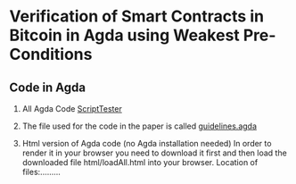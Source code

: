 # Verification of Smart Contracts in Bitcoin in Agda using Weakest Pre-Conditions


## Code in Agda
1. All Agda Code
  [ScriptTester](/ScriptTester/)
  
2. The file used for the code in the paper is called [guidelines.agda](ScriptTester/guidelines.agda/)

3. Html version of Agda code (no Agda installation needed) In order to render it in your browser you need to download it first and then load the downloaded file html/loadAll.html into your browser. Location of files:.........
